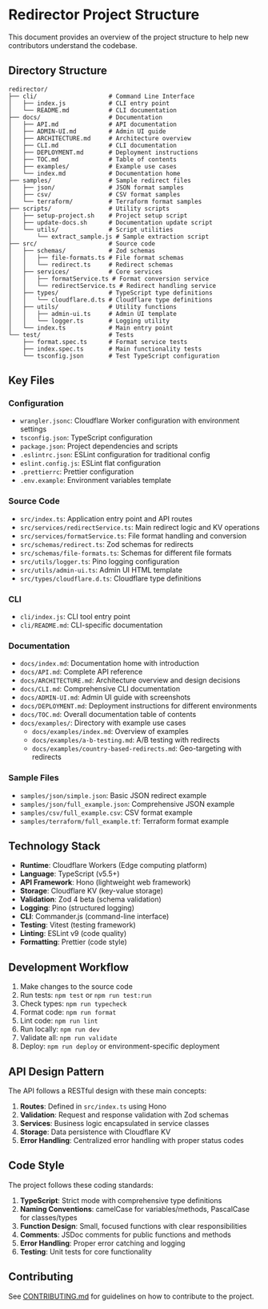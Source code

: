 # Redirector Project Structure

This document provides an overview of the project structure to help new contributors understand the codebase.

## Directory Structure

```
redirector/
├── cli/                    # Command Line Interface
│   ├── index.js            # CLI entry point 
│   └── README.md           # CLI documentation
├── docs/                   # Documentation
│   ├── API.md              # API documentation
│   ├── ADMIN-UI.md         # Admin UI guide
│   ├── ARCHITECTURE.md     # Architecture overview
│   ├── CLI.md              # CLI documentation
│   ├── DEPLOYMENT.md       # Deployment instructions
│   ├── TOC.md              # Table of contents
│   ├── examples/           # Example use cases
│   └── index.md            # Documentation home
├── samples/                # Sample redirect files
│   ├── json/               # JSON format samples
│   ├── csv/                # CSV format samples
│   └── terraform/          # Terraform format samples
├── scripts/                # Utility scripts
│   ├── setup-project.sh    # Project setup script
│   ├── update-docs.sh      # Documentation update script
│   └── utils/              # Script utilities
│       └── extract_sample.js # Sample extraction script
├── src/                    # Source code
│   ├── schemas/            # Zod schemas
│   │   ├── file-formats.ts # File format schemas
│   │   └── redirect.ts     # Redirect schemas
│   ├── services/           # Core services
│   │   ├── formatService.ts # Format conversion service
│   │   └── redirectService.ts # Redirect handling service
│   ├── types/              # TypeScript type definitions
│   │   └── cloudflare.d.ts # Cloudflare type definitions
│   ├── utils/              # Utility functions
│   │   ├── admin-ui.ts     # Admin UI template
│   │   └── logger.ts       # Logging utility
│   └── index.ts            # Main entry point
└── test/                   # Tests
    ├── format.spec.ts      # Format service tests
    ├── index.spec.ts       # Main functionality tests
    └── tsconfig.json       # Test TypeScript configuration
```

## Key Files

### Configuration

- `wrangler.jsonc`: Cloudflare Worker configuration with environment settings
- `tsconfig.json`: TypeScript configuration
- `package.json`: Project dependencies and scripts
- `.eslintrc.json`: ESLint configuration for traditional config
- `eslint.config.js`: ESLint flat configuration
- `.prettierrc`: Prettier configuration
- `.env.example`: Environment variables template

### Source Code

- `src/index.ts`: Application entry point and API routes
- `src/services/redirectService.ts`: Main redirect logic and KV operations
- `src/services/formatService.ts`: File format handling and conversion
- `src/schemas/redirect.ts`: Zod schemas for redirects
- `src/schemas/file-formats.ts`: Schemas for different file formats
- `src/utils/logger.ts`: Pino logging configuration
- `src/utils/admin-ui.ts`: Admin UI HTML template
- `src/types/cloudflare.d.ts`: Cloudflare type definitions

### CLI

- `cli/index.js`: CLI tool entry point
- `cli/README.md`: CLI-specific documentation

### Documentation

- `docs/index.md`: Documentation home with introduction
- `docs/API.md`: Complete API reference
- `docs/ARCHITECTURE.md`: Architecture overview and design decisions
- `docs/CLI.md`: Comprehensive CLI documentation
- `docs/ADMIN-UI.md`: Admin UI guide with screenshots
- `docs/DEPLOYMENT.md`: Deployment instructions for different environments
- `docs/TOC.md`: Overall documentation table of contents
- `docs/examples/`: Directory with example use cases
  - `docs/examples/index.md`: Overview of examples
  - `docs/examples/a-b-testing.md`: A/B testing with redirects
  - `docs/examples/country-based-redirects.md`: Geo-targeting with redirects

### Sample Files

- `samples/json/simple.json`: Basic JSON redirect example
- `samples/json/full_example.json`: Comprehensive JSON example
- `samples/csv/full_example.csv`: CSV format example
- `samples/terraform/full_example.tf`: Terraform format example

## Technology Stack

- **Runtime**: Cloudflare Workers (Edge computing platform)
- **Language**: TypeScript (v5.5+)
- **API Framework**: Hono (lightweight web framework)
- **Storage**: Cloudflare KV (key-value storage)
- **Validation**: Zod 4 beta (schema validation)
- **Logging**: Pino (structured logging)
- **CLI**: Commander.js (command-line interface)
- **Testing**: Vitest (testing framework)
- **Linting**: ESLint v9 (code quality)
- **Formatting**: Prettier (code style)

## Development Workflow

1. Make changes to the source code
2. Run tests: `npm test` or `npm run test:run`
3. Check types: `npm run typecheck`
4. Format code: `npm run format`
5. Lint code: `npm run lint`
6. Run locally: `npm run dev`
7. Validate all: `npm run validate`
8. Deploy: `npm run deploy` or environment-specific deployment

## API Design Pattern

The API follows a RESTful design with these main concepts:

1. **Routes**: Defined in `src/index.ts` using Hono
2. **Validation**: Request and response validation with Zod schemas
3. **Services**: Business logic encapsulated in service classes
4. **Storage**: Data persistence with Cloudflare KV
5. **Error Handling**: Centralized error handling with proper status codes

## Code Style

The project follows these coding standards:

1. **TypeScript**: Strict mode with comprehensive type definitions
2. **Naming Conventions**: camelCase for variables/methods, PascalCase for classes/types
3. **Function Design**: Small, focused functions with clear responsibilities
4. **Comments**: JSDoc comments for public functions and methods
5. **Error Handling**: Proper error catching and logging
6. **Testing**: Unit tests for core functionality

## Contributing

See [CONTRIBUTING.md](CONTRIBUTING.md) for guidelines on how to contribute to the project.